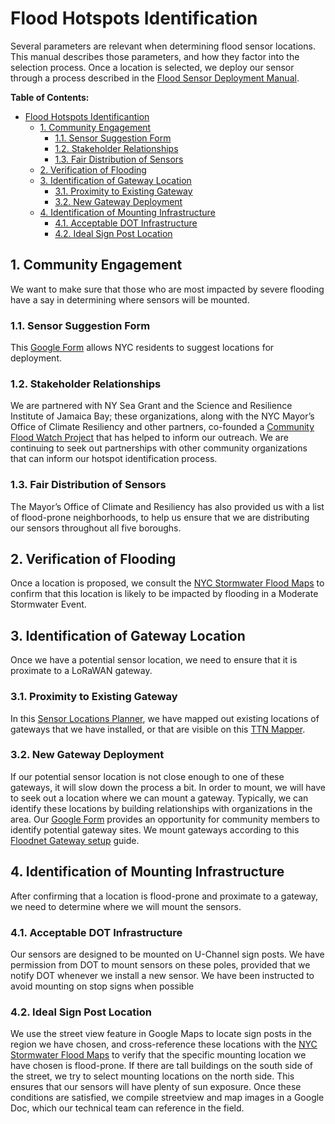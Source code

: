 # Flood Hotspots Identification
Several parameters are relevant when determining flood sensor locations. This manual describes those parameters, and how they factor into the selection process. Once a location is selected, we deploy our sensor through a process described in the [Flood Sensor Deployment Manual](https://github.com/floodnet-nyc/flood-sensor/blob/main/deployment/manuals/flood-sensor-deployment-manual.md).

**Table of Contents:**
- [Flood Hotspots Identificantion](#flood-hotspots-identification)
  - [1. Community Engagement](#1-community-engagement)
    - [1.1. Sensor Suggestion Form](#11-sensor-suggestion-form)
    - [1.2. Stakeholder Relationships](#12-stakeholder-relationships)
    - [1.3. Fair Distribution of Sensors](#13-fair-distribution-of-sensors)
  - [2. Verification of Flooding](#2-verification-of-flooding)
  - [3. Identification of Gateway Location](#3-identification-of-gateway-location)
    - [3.1. Proximity to Existing Gateway](#31-proximity-to-existing-gateway)
    - [3.2. New Gateway Deployment](#32-new-gateway-deployment)
  - [4. Identification of Mounting Infrastructure](#4-identification-of-mounting-infrastructure)
    - [4.1. Acceptable DOT Infrastructure](#41-acceptable-dot-infrastructure)
    - [4.2. Ideal Sign Post Location](#42-ideal-sign-post-location)

## 1. Community Engagement
We want to make sure that those who are most impacted by severe flooding have a say in determining where sensors will be mounted.
### 1.1. Sensor Suggestion Form
This [Google Form](https://forms.gle/4kJpujo9pDt7hZmRA) allows NYC residents to suggest locations for deployment.
### 1.2. Stakeholder Relationships
We are partnered with NY Sea Grant and the Science and Resilience Institute of Jamaica Bay; these organizations, along with the NYC Mayor’s Office of Climate Resiliency and other partners, co-founded a [Community Flood Watch Project](https://www.srijb.org/jbfloodwatch/) that has helped to inform our outreach. We are continuing to seek out partnerships with other community organizations that can inform our hotspot identification process.
### 1.3. Fair Distribution of Sensors
The Mayor’s Office of Climate and Resiliency has also provided us with a list of flood-prone neighborhoods, to help us ensure that we are distributing our sensors throughout all five boroughs.

## 2. Verification of Flooding
Once a location is proposed, we consult the [NYC Stormwater Flood Maps](https://experience.arcgis.com/experience/4b290961cac34643a49b9002f165fad8/) to confirm that this location is likely to be impacted by flooding in a Moderate Stormwater Event.

## 3. Identification of Gateway Location
Once we have a potential sensor location, we need to ensure that it is proximate to a LoRaWAN gateway.
### 3.1. Proximity to Existing Gateway
In this [Sensor Locations Planner](https://www.google.com/maps/d/edit?mid=1njszfj9XP9E2616GYRWTTzQ7gLllMuxZ&usp=sharing), we have mapped out existing locations of gateways that we have installed, or that are visible on this [TTN Mapper](https://ttnmapper.org/heatmap/).
### 3.2. New Gateway Deployment
If our potential sensor location is not close enough to one of these gateways, it will slow down the process a bit. In order to mount, we will have to seek out a location where we can mount a gateway. Typically, we can identify these locations by building relationships with organizations in the area. Our [Google Form](https://forms.gle/4kJpujo9pDt7hZmRA) provides an opportunity for community members to identify potential gateway sites. We mount gateways according to this [Floodnet Gateway setup](https://github.com/floodnet-nyc/floodnet-gateway) guide.

## 4. Identification of Mounting Infrastructure
After confirming that a location is flood-prone and proximate to a gateway, we need to determine where we will mount the sensors.
### 4.1. Acceptable DOT Infrastructure
Our sensors are designed to be mounted on U-Channel sign posts. We have permission from DOT to mount sensors on these poles, provided that we notify DOT whenever we install a new sensor. We have been instructed to avoid mounting on stop signs when possible
### 4.2. Ideal Sign Post Location
We use the street view feature in Google Maps to locate sign posts in the region we have chosen, and cross-reference these locations with the [NYC Stormwater Flood Maps](https://experience.arcgis.com/experience/4b290961cac34643a49b9002f165fad8/) to verify that the specific mounting location we have chosen is flood-prone. If there are tall buildings on the south side of the street, we try to select mounting locations on the north side. This ensures that our sensors will have plenty of sun exposure. Once these conditions are satisfied, we compile streetview and map images in a Google Doc, which our technical team can reference in the field.
